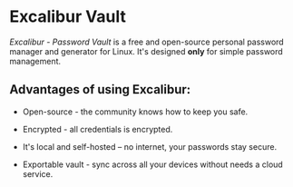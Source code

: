# Excalibur Vault

*Excalibur - Password Vault* is a free and open-source personal password manager and generator for Linux. It's designed  **only** for simple password management.


## Advantages of using Excalibur:

- Open-source - the community knows how to keep you safe.

- Encrypted - all credentials is encrypted.

- It's local and self-hosted – no internet, your passwords stay secure.

- Exportable vault - sync across all your devices without needs a cloud service.



